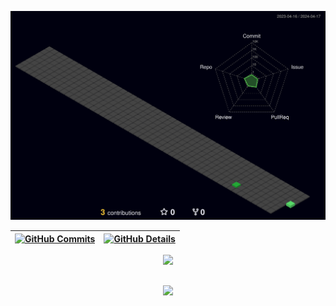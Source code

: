 


  ![Status](./profile-3d-contrib/profile-night-green.svg)
  

  
 | [![GitHub Commits](http://github-profile-summary-cards.vercel.app/api/cards/productive-time?username=xoimoi&theme=dracula&utcOffset=-3)](https://github.com/vn7n24fzkq/github-profile-summary-cards) | [![GitHub Details](http://github-profile-summary-cards.vercel.app/api/cards/profile-details?username=xoimoi&theme=dracula)](https://github.com/vn7n24fzkq/github-profile-summary-cards) |  
 | ----------- | ----------- |


 
<div align="center">
  <img src="https://skillicons.dev/icons?i=git,vscode,javascript,typescript,css,html,react,next,tailwind,sass,nodejs,express,nest,vue,docker,figma,github,jest,materialui,linux,postman,styledcomponents,vercel,vite,bootstrap,mongodb,postgres,discord,linkedin,instagram" />
</div>


  </div>

 
##
   <div align="center" >
     <img src="https://github-profile-trophy.vercel.app/?username=xoimoi&row=1&column=6&theme=dracula&margin-w=15&margin-h=15"/>
  </div>
  
 






 
  
  

  



